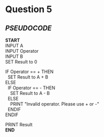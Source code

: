# Question 5

## *PSEUDOCODE*

**START**\
INPUT A\
INPUT Operator\
INPUT B\
SET Result to 0

IF Operator == + THEN\
&nbsp; SET Result to A + B\
ELSE\
&nbsp; IF Operator == - THEN\
&nbsp;&nbsp;&nbsp; SET Result to A - B\
&nbsp; ELSE\
&nbsp;&nbsp;&nbsp; PRINT "Invalid operator. Please use + or -"\
&nbsp; ENDIF\
ENDIF

PRINT Result\
**END**
